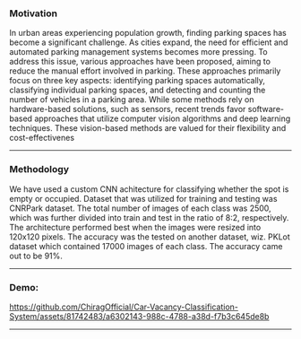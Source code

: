 <h3>Motivation</h3>

In urban areas experiencing population growth, finding parking spaces has become a significant challenge. As cities expand, the need for efficient and automated parking management systems becomes more pressing. To address this issue, various approaches have been proposed, aiming to reduce the manual effort involved in parking. These approaches primarily focus on three key aspects: identifying parking spaces automatically, classifying individual parking spaces, and detecting and counting the number of vehicles in a parking area. While some methods rely on hardware-based solutions, such as sensors, recent trends favor software-based approaches that utilize computer vision algorithms and deep learning techniques. These vision-based methods are
valued for their flexibility and cost-effectivenes 
<hr>
<h3>Methodology</h3>
We have used a custom CNN achitecture for classifying whether the spot is empty or occupied. Dataset that was utilized for training and testing was CNRPark dataset. The total number of images of each class was 2500, which was further divided into train and test in the ratio of 8:2, respectively. The architecture performed best when the images were resized into 120x120 pixels. The accuracy was the tested on another dataset, wiz. PKLot dataset which contained 17000 images of each class. The accuracy came out to be 91%. 
<hr>
<h3>Demo:</h3>

https://github.com/ChiragOfficial/Car-Vacancy-Classification-System/assets/81742483/a6302143-988c-4788-a38d-f7b3c645de8b
<hr>
